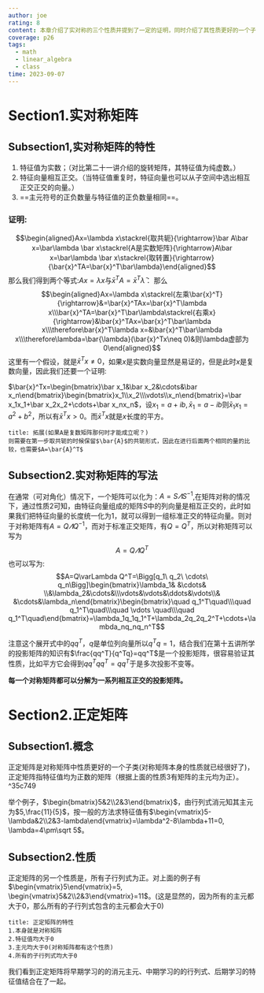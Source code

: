 ```yaml
---
author: joe
rating: 8
content: 本章介绍了实对称的三个性质并提到了一定的证明，同时介绍了其性质更好的一个子类正定矩阵的四个性质。
coverage: p26
tags:
  - math
  - linear_algebra
  - class
time: 2023-09-07
---
```

# Section1.实对称矩阵

## Subsection1,实对称矩阵的特性

1. 特征值为实数；（对比第二十一讲介绍的旋转矩阵，其特征值为纯虚数。）
2. 特征向量相互正交。（当特征值重复时，特征向量也可以从子空间中选出相互正交正交的向量。）
3. ==主元符号的正负数量与特征值的正负数量相同==。

### 证明:
$$\begin{aligned}Ax=\lambda x\stackrel{取共轭}{\rightarrow}\bar A\bar x=\bar\lambda \bar x\stackrel{A是实数矩阵}{\rightarrow}A\bar x=\bar\lambda \bar x\stackrel{取转置}{\rightarrow}{\bar{x}^TA=\bar{x}^T\bar\lambda}\end{aligned}$$
那么我们得到两个等式:$Ax=\lambda x$与${\bar{x}^TA=\bar{x}^T\bar\lambda}$：
那么$$\begin{aligned}Ax=\lambda x\stackrel{左乘\bar{x}^T}{\rightarrow}&=\bar{x}^TAx=\bar{x}^T\lambda x\\\bar{x}^TA=\bar{x}^T\bar\lambda\stackrel{右乘x}{\rightarrow}&\bar{x}^TAx=\bar{x}^T\bar\lambda x\\\therefore\bar{x}^T\lambda x=&\bar{x}^T\bar\lambda x\\\therefore\lambda=\bar{\lambda}(\bar{x}^Tx\neq 0)&则\lambda虚部为0\end{aligned}$$
这里有一个假设，就是$\bar{x}^Tx\neq 0$，如果$x$是实数向量显然是易证的，但是此时$x$是复数向量，因此我们还要一个证明:

$\bar{x}^Tx=\begin{bmatrix}\bar x_1&\bar x_2&\cdots&\bar x_n\end{bmatrix}\begin{bmatrix}x_1\\x_2\\\vdots\\x_n\end{bmatrix}=\bar x_1x_1+\bar x_2x_2+\cdots+\bar x_nx_n$，设$x_1=a+ib, \bar x_1=a-ib$则$\bar x_1x_1=a^2+b^2$，所以有$\bar{x}^Tx>0$。而$\bar{x}^Tx$就是$x$长度的平方。

```ad-note
title: 拓展(如果A是复数矩阵那何时才能成立呢？)
则需要在第一步取共轭的时候保留$\bar{A}$的共轭形式，因此在进行后面两个相同的量的比较，也需要$A=\bar{A}^T$

```

## Subsection2.实对称矩阵的写法

在通常（可对角化）情况下，一个矩阵可以化为：$A=S\varLambda S^{-1}$,在矩阵对称的情况下，通过性质2可知，由特征向量组成的矩阵$S$中的列向量是相互正交的，此时如果我们把特征向量的长度统一化为$1$，就可以得到一组标准正交的特征向量。则对于对称矩阵有$A=Q\varLambda Q^{-1}$，而对于标准正交矩阵，有$Q=Q^T$，所以对称矩阵可以写为$$A=Q\varLambda Q^T$$
也可以写为:
$$A=Q\varLambda Q^T=\Bigg[q_1\ q_2\ \cdots\ q_n\Bigg]\begin{bmatrix}\lambda_1& &\cdots& \\&\lambda_2&\cdots&\\\vdots&\vdots&\ddots&\vdots\\& &\cdots&\lambda_n\end{bmatrix}\begin{bmatrix}\quad q_1^T\quad\\\quad q_1^T\quad\\\quad \vdots \quad\\\quad q_1^T\quad\end{bmatrix}=\lambda_1q_1q_1^T+\lambda_2q_2q_2^T+\cdots+\lambda_nq_nq_n^T$$

注意这个展开式中的$qq^T$，$q$是单位列向量所以$q^Tq=1$，结合我们在第十五讲所学的投影矩阵的知识有$\frac{qq^T}{q^Tq}=qq^T$是一个投影矩阵，很容易验证其性质，比如平方它会得到$qq^Tqq^T=qq^T$于是多次投影不变等。

**每一个对称矩阵都可以分解为一系列相互正交的投影矩阵。**

# Section2.正定矩阵

## Subsection1.概念

正定矩阵是对称矩阵中性质更好的一个子类(对称矩阵本身的性质就已经很好了)，正定矩阵指特征值均为正数的矩阵（根据上面的性质3有矩阵的主元均为正）。 ^35c749

举个例子，$\begin{bmatrix}5&2\\2&3\end{bmatrix}$，由行列式消元知其主元为$5,\frac{11}{5}$，按一般的方法求特征值有$\begin{vmatrix}5-\lambda&2\\2&3-lambda\end{vmatrix}=\lambda^2-8\lambda+11=0, \lambda=4\pm\sqrt 5$。

## Subsection2.性质

正定矩阵的另一个性质是，所有子行列式为正。对上面的例子有$\begin{vmatrix}5\end{vmatrix}=5, \begin{vmatrix}5&2\\2&3\end{vmatrix}=11$。(这是显然的，因为所有的主元都大于0，那么所有的子行列式包含的主元都会大于0)
```ad-summary
title: 正定矩阵的特性
1.本身就是对称矩阵
2.特征值均大于0
3.主元均大于0(对称矩阵都有这个性质)
4.所有的子行列式均大于0

```

我们看到正定矩阵将早期学习的的消元主元、中期学习的的行列式、后期学习的特征值结合在了一起。